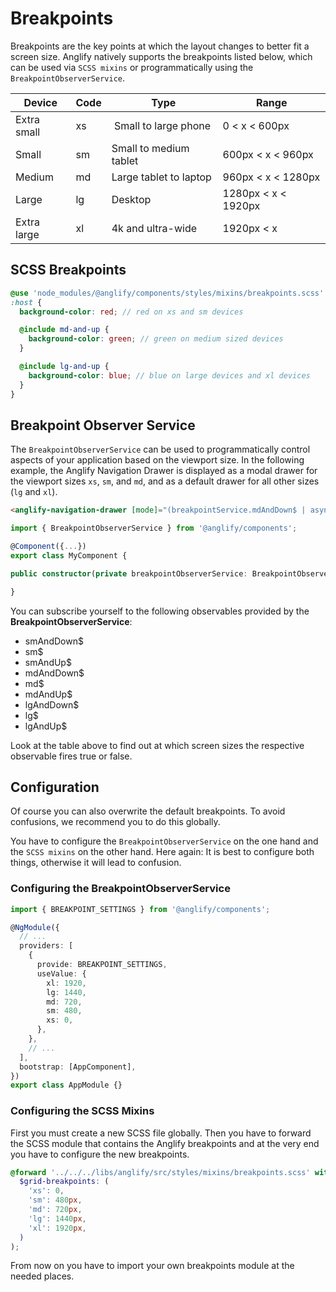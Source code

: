 # Breakpoints

Breakpoints are the key points at which the layout changes to better fit a screen size. Anglify natively supports the breakpoints listed below, which can be used via `SCSS mixins` or programmatically using the `BreakpointObserverService`.

| Device      | Code |  Type                  | Range               |
| ----------- | ---- | ---------------------- | ------------------- |
| Extra small | xs   |  Small to large phone  | 0 < x < 600px       |
| Small       | sm   | Small to medium tablet | 600px < x < 960px   |
| Medium      | md   | Large tablet to laptop | 960px < x < 1280px  |
| Large       | lg   | Desktop                | 1280px < x < 1920px |
| Extra large | xl   | 4k and ultra-wide      | 1920px < x          |

## SCSS Breakpoints

```scss
@use 'node_modules/@anglify/components/styles/mixins/breakpoints.scss' as *;
:host {
  background-color: red; // red on xs and sm devices

  @include md-and-up {
    background-color: green; // green on medium sized devices
  }

  @include lg-and-up {
    background-color: blue; // blue on large devices and xl devices
  }
}
```

## Breakpoint Observer Service

The `BreakpointObserverService` can be used to programmatically control aspects of your application based on the viewport size.
In the following example, the Anglify Navigation Drawer is displayed as a modal drawer for the viewport sizes `xs`, `sm`, and `md`, and as a default drawer for all other sizes (`lg` and `xl`).

```html
<anglify-navigation-drawer [mode]="(breakpointService.mdAndDown$ | async) ? 'modal' : 'standard'"> ... </anglify-navigation-drawer>
```

```typescript
import { BreakpointObserverService } from '@anglify/components';

@Component({...})
export class MyComponent {

public constructor(private breakpointObserverService: BreakpointObserverService){}

}

```

You can subscribe yourself to the following observables provided by the **BreakpointObserverService**:

- smAndDown$
- sm$
- smAndUp$
- mdAndDown$
- md$
- mdAndUp$
- lgAndDown$
- lg$
- lgAndUp$

Look at the table above to find out at which screen sizes the respective observable fires true or false.

## Configuration

Of course you can also overwrite the default breakpoints. To avoid confusions, we recommend you to do this globally.

You have to configure the `BreakpointObserverService` on the one hand and the `SCSS mixins` on the other hand. Here again: It is best to configure both things, otherwise it will lead to confusion.

### Configuring the BreakpointObserverService

```typescript
import { BREAKPOINT_SETTINGS } from '@anglify/components';

@NgModule({
  // ...
  providers: [
    {
      provide: BREAKPOINT_SETTINGS,
      useValue: {
        xl: 1920,
        lg: 1440,
        md: 720,
        sm: 480,
        xs: 0,
      },
    },
    // ...
  ],
  bootstrap: [AppComponent],
})
export class AppModule {}
```

### Configuring the SCSS Mixins

First you must create a new SCSS file globally. Then you have to forward the SCSS module that contains the Anglify breakpoints and at the very end you have to configure the new breakpoints.

```scss
@forward '../../../libs/anglify/src/styles/mixins/breakpoints.scss' with (
  $grid-breakpoints: (
    'xs': 0,
    'sm': 480px,
    'md': 720px,
    'lg': 1440px,
    'xl': 1920px,
  )
);
```

From now on you have to import your own breakpoints module at the needed places.
